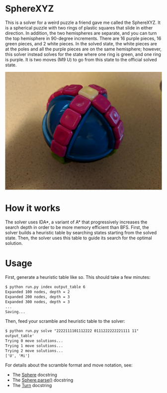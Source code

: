 # SphereXYZ

This is a solver for a weird puzzle a friend gave me called the SphereXYZ. It is a spherical puzzle with two rings of plastic squares that slide in either direction. In addition, the two hemispheres are separate, and you can turn the top hemisphere in 90-degree increments. There are 16 purple pieces, 16 green pieces, and 2 white pieces. In the solved state, the white pieces are at the poles and all the purple pieces are on the same hemisphere; however, this solver instead solves for the state where one ring is green, and one ring is purple. It is two moves (M9 U) to go from this state to the official solved state.

![SphereXYZ image](puzzle.jpg)

# How it works

The solver uses IDA*, a variant of A* that progressively increases the search depth in order to be more memory efficient than BFS. First, the solver builds a heuristic table by searching states starting from the solved state. Then, the solver uses this table to guide its search for the optimal solution.

# Usage

First, generate a heuristic table like so. This should take a few minutes:

```
$ python run.py index output_table 6
Expanded 100 nodes, depth = 2
Expanded 200 nodes, depth = 3
Expanded 300 nodes, depth = 3
...
Saving...
```

Then, feed your scramble and heuristic table to the solver:

```
$ python run.py solve "2222111101112222 0111222222221111 11" output_table'
Trying 0 move solutions...
Trying 1 move solutions...
Trying 2 move solutions...
['U', 'Mi']
```

For details about the scramble format and move notation, see:

 * The [Sphere](https://github.com/unixpickle/SphereXYZ/blob/31ab9995aa1b1872f6b30c0930de19a40f779600/spherexyz/sphere.py#L14) docstring
 * The [Sphere.parse()](https://github.com/unixpickle/SphereXYZ/blob/31ab9995aa1b1872f6b30c0930de19a40f779600/spherexyz/sphere.py#L82) docstring
 * The [Turn](https://github.com/unixpickle/SphereXYZ/blob/31ab9995aa1b1872f6b30c0930de19a40f779600/spherexyz/sphere.py#L113) docstring
